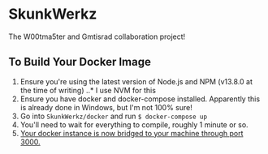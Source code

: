 # SkunkWerkz
The W00tma5ter and Gmtisrad collaboration project!

## To Build Your Docker Image
1. Ensure you're using the latest version of Node.js and NPM (v13.8.0 at the time of writing)
..* I use NVM for this 
2. Ensure you have docker and docker-compose installed. Apparently this is already done in Windows, but I'm not 100% sure!
3. Go into `SkunkWerkz/docker` and run `$ docker-compose up`
4. You'll need to wait for everything to compile, roughly 1 minute or so.
5. [Your docker instance is now bridged to your machine through port 3000.](`http://localhost:3000`)